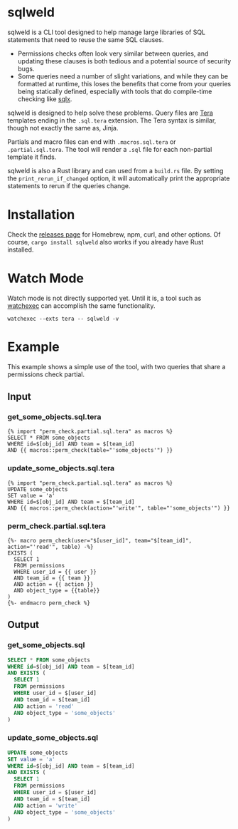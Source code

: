 # sqlweld

sqlweld is a CLI tool designed to help manage large libraries of SQL statements that need to reuse the same SQL clauses.

- Permissions checks often look very similar between queries, and updating these clauses is both tedious and a potential
    source of security bugs.
- Some queries need a number of slight variations, and while they can be formatted at runtime, this loses the benefits
    that come from your queries being statically defined, especially with tools that do compile-time checking like
    [sqlx](https://github.com/launchbadge/sqlx).

sqlweld is designed to help solve these problems. Query files are [Tera](https://https://keats.github.io/tera/docs) templates ending in the
`.sql.tera` extension. The Tera syntax is similar, though not exactly the same as, Jinja.

Partials and macro files can end with `.macros.sql.tera` or `.partial.sql.tera`. The tool will render a `.sql` file for each
non-partial template it finds.

sqlweld is also a Rust library and can used from a `build.rs` file. By setting the `print_rerun_if_changed` option,
it will automatically print the appropriate statements to rerun if the queries change.

# Installation

Check the [releases page](https://github.com/dimfeld/sqlweld/releases) for Homebrew, npm, curl, and other options. Of course, `cargo install sqlweld` also works if you already have Rust installed.

# Watch Mode

Watch mode is not directly supported yet. Until it is, a tool such as [watchexec](https://watchexec.github.io/) can
accomplish the same functionality.

```shell
watchexec --exts tera -- sqlweld -v
```

# Example

This example shows a simple use of the tool, with two queries that share a permissions check partial.

## Input

### get_some_objects.sql.tera

```sql.jinja
{% import "perm_check.partial.sql.tera" as macros %}
SELECT * FROM some_objects
WHERE id=$[obj_id] AND team = $[team_id]
AND {{ macros::perm_check(table="'some_objects'") }}
```

### update_some_objects.sql.tera

```sql.jinja
{% import "perm_check.partial.sql.tera" as macros %}
UPDATE some_objects
SET value = 'a' 
WHERE id=$[obj_id] AND team = $[team_id]
AND {{ macros::perm_check(action="'write'", table="'some_objects'") }}
```

### perm_check.partial.sql.tera

```sql.jinja
{%- macro perm_check(user="$[user_id]", team="$[team_id]", action="'read'", table) -%}
EXISTS (
  SELECT 1
  FROM permissions
  WHERE user_id = {{ user }}
  AND team_id = {{ team }}
  AND action = {{ action }}
  AND object_type = {{table}}
)
{%- endmacro perm_check %}
```

## Output

### get_some_objects.sql

```sql
SELECT * FROM some_objects
WHERE id=$[obj_id] AND team = $[team_id]
AND EXISTS (
  SELECT 1
  FROM permissions
  WHERE user_id = $[user_id]
  AND team_id = $[team_id]
  AND action = 'read'
  AND object_type = 'some_objects'
)
```

### update_some_objects.sql

```sql
UPDATE some_objects
SET value = 'a' 
WHERE id=$[obj_id] AND team = $[team_id]
AND EXISTS (
  SELECT 1
  FROM permissions
  WHERE user_id = $[user_id]
  AND team_id = $[team_id]
  AND action = 'write'
  AND object_type = 'some_objects'
)
```
